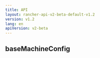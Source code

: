 ```yaml
---
title: API
layout: rancher-api-v2-beta-default-v1.2
version: v1.2
lang: en
apiVersion: v2-beta
---
```


## baseMachineConfig



<br>
